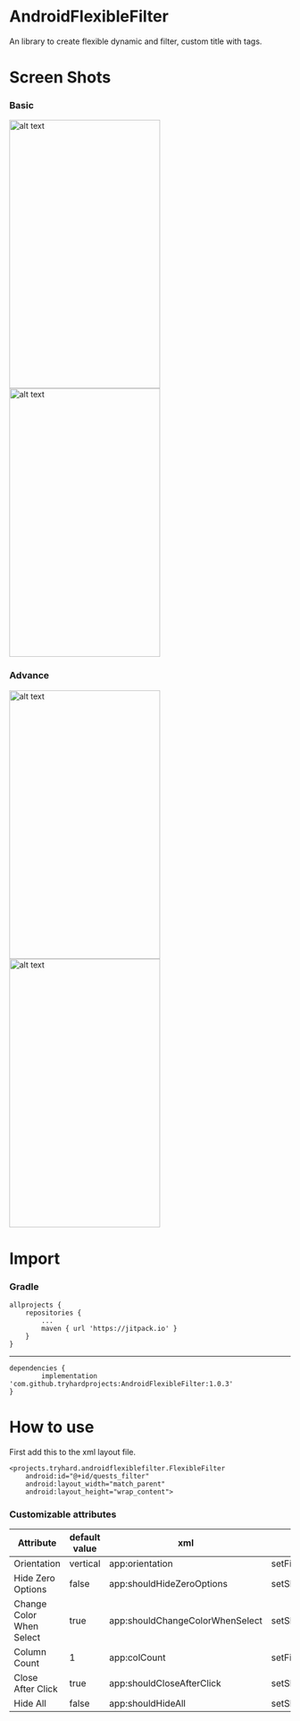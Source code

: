 # AndroidFlexibleFilter
An library to create flexible dynamic and filter, custom title with tags.

# Screen Shots
### Basic
<img src="https://j.gifs.com/WL6LJg.gif" alt="alt text" width="270" height="480">
<img src="https://j.gifs.com/q7x71r.gif" alt="alt text" width="270" height="480">

### Advance
<img src="https://j.gifs.com/nx5x14.gif" alt="alt text" width="270" height="480">
<img src="https://j.gifs.com/ANDNpB.gif" alt="alt text" width="270" height="480">

# Import
### Gradle
    allprojects {    
		repositories {    
			...
			maven { url 'https://jitpack.io' }     
		}
	}
---
    dependencies {
	        implementation 'com.github.tryhardprojects:AndroidFlexibleFilter:1.0.3'
	}
# How to use
First add this to the xml layout file.
```
<projects.tryhard.androidflexiblefilter.FlexibleFilter
    android:id="@+id/quests_filter"
    android:layout_width="match_parent"
    android:layout_height="wrap_content">
```
### Customizable attributes
| Attribute                | default value | xml                             | java                           | description |
|--------------------------|---------------|---------------------------------|--------------------------------|-------------|
| Orientation              | vertical      | app:orientation                 | setFilterOrientation           |             |
| Hide Zero Options        | false         | app:shouldHideZeroOptions       | setShouldHideZeroOptions       |             |
| Change Color When Select | true          | app:shouldChangeColorWhenSelect | setShouldChangeColorWhenSelect |             |
| Column Count             | 1             | app:colCount                    | setFilterColCount              |             |
| Close After Click        | true          | app:shouldCloseAfterClick       | setShouldCloseAfterClick       |             |
| Hide All                 | false         | app:shouldHideAll               | setShouldHideAll               |             |



